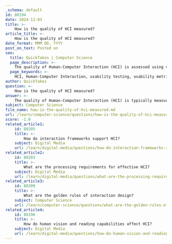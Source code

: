 ```yaml
---
_schema: default
id: 80194
date: 2024-12-03
title: >-
    How is the quality of HCI measured?
article_title: >-
    How is the quality of HCI measured?
date_format: MMM DD, YYYY
post_on_text: Posted on
seo:
  title: QuickTakes | Computer Science
  page_description: >-
    The quality of Human-Computer Interaction (HCI) is assessed using various usability evaluation methods including usability testing, metrics, heuristic evaluations, and user feedback, focusing on user performance and satisfaction.
  page_keywords: >-
    HCI, Human-Computer Interaction, usability testing, usability metrics, task success rate, error rate, user satisfaction, heuristic evaluation, cognitive walkthroughs, user feedback, interaction design
author: QuickTakes
question: >-
    How is the quality of HCI measured?
answer: >-
    The quality of Human-Computer Interaction (HCI) is typically measured through a combination of usability evaluation methods, which can be categorized into subjective and objective approaches. Here are some key methods and criteria used to assess HCI quality:\n\n1. **Usability Testing**: This is a primary method for evaluating how easy a design is to use. It involves observing representative users as they perform tasks and can include think-aloud protocols where users verbalize their thought processes. This method helps identify usability issues and areas for improvement.\n\n2. **Usability Metrics**: Various metrics are used to quantify usability, including:\n   - **Task Success Rate**: The percentage of correctly completed tasks by users.\n   - **Error Rate**: The frequency of errors made by users during task completion.\n   - **Time on Task**: The amount of time users take to complete specific tasks.\n   - **User Satisfaction**: Often measured through questionnaires or surveys post-testing, assessing users' overall satisfaction with the interface.\n\n3. **Heuristic Evaluation**: This method involves experts reviewing the interface against established usability principles (heuristics) to identify potential usability problems.\n\n4. **Cognitive Walkthroughs**: This technique focuses on evaluating the user interface by simulating a user's problem-solving process at each step of a task, assessing whether users can understand and navigate the interface effectively.\n\n5. **Integration of Subjective and Objective Methods**: There is a noted lack of integration between subjective methods (like questionnaires) and objective methods (like electronic tracking of user interactions). Combining these approaches can provide a more comprehensive evaluation of HCI quality.\n\n6. **User Feedback**: Continuous feedback from users throughout the design and development process is crucial. This can be gathered through interviews, surveys, and usability testing sessions.\n\n7. **Design Paradigms and Interaction Models**: The effectiveness of different design paradigms (e.g., user-centered design) and interaction models (e.g., direct manipulation, command line) can also influence the perceived quality of HCI.\n\nIn summary, the quality of HCI is measured through a variety of usability evaluation methods that assess user performance, satisfaction, and the overall effectiveness of the interaction design. These methods help ensure that systems are usable, efficient, and meet the needs of users.
subject: Computer Science
file_name: how-is-the-quality-of-hci-measured.md
url: /learn/computer-science/questions/how-is-the-quality-of-hci-measured
score: -1.0
related_article1:
    id: 80205
    title: >-
        How do interaction frameworks support HCI?
    subject: Digital Media
    url: /learn/digital-media/questions/how-do-interaction-frameworks-support-hci
related_article2:
    id: 80203
    title: >-
        What are the processing requirements for effective HCI?
    subject: Digital Media
    url: /learn/digital-media/questions/what-are-the-processing-requirements-for-effective-hci
related_article3:
    id: 80209
    title: >-
        What are the golden rules of interaction design?
    subject: Computer Science
    url: /learn/computer-science/questions/what-are-the-golden-rules-of-interaction-design
related_article4:
    id: 80196
    title: >-
        How do human vision and reading capabilities affect HCI?
    subject: Digital Media
    url: /learn/digital-media/questions/how-do-human-vision-and-reading-capabilities-affect-hci
---
```


&nbsp;